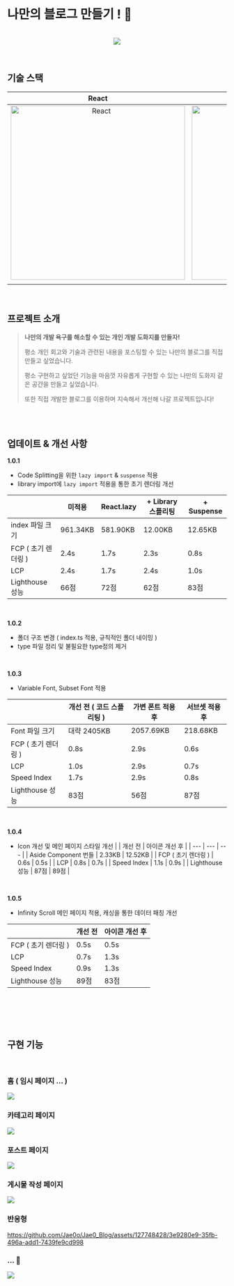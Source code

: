 # 나만의 블로그 만들기 ! 🔨

<p align="center">
  <br>
  <img src="https://res.cloudinary.com/dalxgxu2o/image/upload/v1709461950/Blog%20Assets/BLOG%20README%20V2/Home_lc0apu.png">
  <br>
</p>

<br>

## 기술 스택

|                                                                       React                                                                        |                                                                      TypeScript                                                                      |                                                                  Firebase                                                                   |                                                                    CSS                                                                    |
| :------------------------------------------------------------------------------------------------------------------------------------------------: | :--------------------------------------------------------------------------------------------------------------------------------------------------: | :-----------------------------------------------------------------------------------------------------------------------------------------: | :---------------------------------------------------------------------------------------------------------------------------------------: |
| <img src="https://res.cloudinary.com/dalxgxu2o/image/upload/v1705464866/Stack%20Logo/Small%20Logo/React_logo_tvijvb.png" width=400px alt="React"/> | <img src="https://res.cloudinary.com/dalxgxu2o/image/upload/v1705465338/Stack%20Logo/Small%20Logo/Typescript_logo_h0m2mf.png" width=400px alt="TS"/> | <img src="https://res.cloudinary.com/dalxgxu2o/image/upload/v1707144258/Stack%20Logo/Firebase_Logo_zpmmre.png" width=400px alt="firebase"/> | <img src="https://res.cloudinary.com/dalxgxu2o/image/upload/v1705465147/Stack%20Logo/logo-2582747_1280_bdtnot.png" width=400px alt="css"> |
|                                                                                                                                                    |

<br>

## 프로젝트 소개

<p align="center">

> **나만의 개발 욕구를 해소할 수 있는 개인 개발 도화지를 만들자!**
>
> 평소 개인 회고와 기술과 관련된 내용을 포스팅할 수 있는 나만의 블로그를 직접 만들고 싶었습니다.
>
> 평소 구현하고 싶었던 기능을 마음껏 자유롭게 구현할 수 있는 나만의 도화지 같은 공간을 만들고 싶었습니다.
>
> 또한 직접 개발한 블로그를 이용하며 지속해서 개선해 나갈 프로젝트입니다!

</p>

<br>

<br>

## 업데이트 & 개선 사항

**1.0.1**<br>

- Code Splitting을 위한 `lazy import` & `suspense` 적용
- library import에 `lazy import` 적용을 통한 초기 렌더링 개선

|                     | 미적용   | React.lazy | + Library 스플리팅 | + Suspense |
| ------------------- | -------- | ---------- | ------------------ | ---------- |
| index 파일 크기     | 961.34KB | 581.90KB   | 12.00KB            | 12.65KB    |
| FCP ( 초기 렌더링 ) | 2.4s     | 1.7s       | 2.3s               | 0.8s       |
| LCP                 | 2.4s     | 1.7s       | 2.4s               | 1.0s       |
| Lighthouse 성능     | 66점     | 72점       | 62점               | 83점       |

<br>

**1.0.2**<br>

- 폴더 구조 변경 ( index.ts 적용, 규칙적인 폴더 네이밍 )
- type 파일 정리 및 불필요한 type정의 제거

<br>

**1.0.3**<br>

- Variable Font, Subset Font 적용

|                     | 개선 전 ( 코드 스플리팅 ) | 가변 폰트 적용 후 | 서브셋 적용 후 |
| ------------------- | ------------------------- | ----------------- | -------------- |
| Font 파일 크기      | 대략 2405KB               | 2057.69KB         | 218.68KB       |
| FCP ( 초기 렌더링 ) | 0.8s                      | 2.9s              | 0.6s           |
| LCP                 | 1.0s                      | 2.9s              | 0.7s           |
| Speed Index         | 1.7s                      | 2.9s              | 0.8s           |
| Lighthouse 성능     | 83점                      | 56점              | 87점           |

<br>

**1.0.4**<br>

- Icon 개선 및 메인 페이지 스타일 개선
  | | 개선 전 | 아이콘 개선 후 |
  | --- | --- | --- |
  | Aside Component 번들 | 2.33KB | 12.52KB |
  | FCP ( 초기 렌더링 ) | 0.6s | 0.5s |
  | LCP | 0.8s | 0.7s |
  | Speed Index | 1.1s | 0.9s |
  | Lighthouse 성능 | 87점 | 89점 |

<br>

**1.0.5**<br>

- Infinity Scroll 메인 페이지 적용, 캐싱을 통한 데이터 패칭 개선

|                     | 개선 전 | 아이콘 개선 후 |
| ------------------- | ------- | -------------- |
| FCP ( 초기 렌더링 ) | 0.5s    | 0.5s           |
| LCP                 | 0.7s    | 1.3s           |
| Speed Index         | 0.9s    | 1.3s           |
| Lighthouse 성능     | 89점    | 83점           |

<br>

<br>

<br>

<br>

## 구현 기능

<br>

### 홈 ( 임시 페이지 ... )

<img src="https://res.cloudinary.com/dalxgxu2o/image/upload/v1709461950/Blog%20Assets/BLOG%20README%20V2/Home_lc0apu.png">

<br>

### 카테고리 페이지

<img src="https://res.cloudinary.com/dalxgxu2o/image/upload/v1709461948/Blog%20Assets/BLOG%20README%20V2/PostList_dimnzn.png">

<br>

### 포스트 페이지

<img src="https://res.cloudinary.com/dalxgxu2o/image/upload/v1709461949/Blog%20Assets/BLOG%20README%20V2/Post_uvg7j3.png">

<br>

### 게시물 작성 페이지

<img src="https://res.cloudinary.com/dalxgxu2o/image/upload/v1709461947/Blog%20Assets/BLOG%20README%20V2/PostEdit_hfch8k.png">

<br>

### 반응형

https://github.com/Jae0o/Jae0_Blog/assets/127748428/3e9280e9-35fb-496a-add1-7439fe9cd998

### ... 🫶

<img src="https://res.cloudinary.com/dalxgxu2o/image/upload/v1709462732/Blog%20Assets/BLOG%20README%20V2/Modal_nrzojw.png">
  
<br>

<br>
